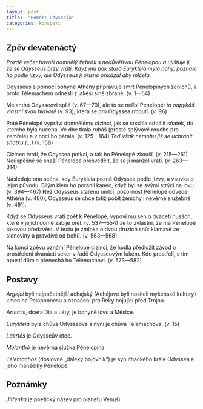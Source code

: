 ```yaml
---
layout: post
title:  "Homér: Odysseia"
categories: konspekt
---
```

## Zpěv devatenáctý

*Pozdě večer hovoří domnělý žebrák s nedůvěřivou Pénelopou
a ujišťuje ji, že se Odysseus brzy vrátí. Když mu pak stará
Eurykleia myla nohy, poznala ho podle jizvy, ale Odysseus jí
přísně přikázal aby mlčela.*

Odysseus s pomocí bohyně Athény připravuje smrt Pénelopiných
ženichů, a proto Télemachem odnesli z jakési síně zbraně. (v.
1—54)

Melanthó Odysseovi spílá (v. 67—70), ale to se nelíbí
Pénelopé: *to odpykáš vlastní svou hlavou!* (v. 93), která
se pro Odyssea rmoutí. (v. 96)

Poté Pénelopé vypráví domnělému cizinci, jak se snažila
oddálit sňatek, do kterého byla nucena. Ve dne tkala rubáš
(prosté splývavé roucho pro zemřelé) a v noci ho párala. (v.
125—164) *Teď však nemohu již se uchránit sňatku (...)* (v.
158)

Cizinec tvrdí, že Odyssea potkal, a tak ho Pénelopé zkouší.
(v. 215—261) Neúspěšně se snaží Pénelopé přesvědčit, že se
jí manžel vrátí. (v. 263—314)

Následuje ona scéna, kdy Eurykleia pozná Odyssea podle
jizvy, a vsuvka o jejím původu. Bílým klem ho poranil kanec,
když byl se svými strýci na lovu. (v. 394—467) Než Odysseus
stařenu umlčí, pozornost Pénelopé odvede Athéna (v. 480),
Odysseus se chce totiž pobít ženichy i nevěrné služebné (v.
491).

Když se Odysseus vrátí zpět k Pénelopé, vypoví mu sen
o dvaceti husách, které v jejich domě zabije orel. (v.
537—554) Je to zvláštní, že má Pénelopé takovou předzvěst.
V textu je zmínka o dvou druzích snů: klamavé ze slonoviny
a pravdivé od bohů. (v. 563—568)

Na konci zpěvu oznámí Pénelopé cizinci, že hodlá předložit
závod o prostřelení dvanácti seker v řadě Odysseovým lukem.
Kdo prostřelí, s tím opustí dům a přenechá ho Télemachovi.
(v. 573—582)

## Postavy

*Argejci* byli nejpočetnější achajský (Achájové byli
nositeli mykénské kultury) kmen na Peloponnésu a označení
pro Řeky bojující před Trójou.

*Artemis*, dcera Dia a Léty, je bohyně lovu a Měsíce.

*Eurykleia* byla chůva Odysseova a nyní je chůva
Télemachova. (v. 15)

*Láertés* je Odysseův otec. 

*Melanthó* je nevěrná služka Pénelopina.

*Télemachos* (doslovně „daleký bojovník“) je syn ithackého
krále Odyssea a jeho manželky Pénelopé. 

## Poznámky

*Jitřenka* je poetický název pro planetu Venuši.
